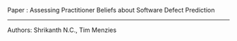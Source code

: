 Paper : Assessing Practitioner Beliefs about Software Defect Prediction
___
Authors: Shrikanth N.C., Tim Menzies
